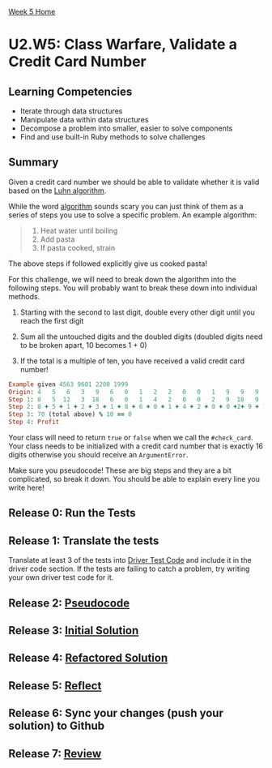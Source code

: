 [Week 5 Home](../)

# U2.W5: Class Warfare, Validate a Credit Card Number


## Learning Competencies
- Iterate through data structures
- Manipulate data within data structures
- Decompose a problem into smaller, easier to solve components
- Find and use built-in Ruby methods to solve challenges


## Summary
Given a credit card number we should be able to validate whether it is valid based on the [Luhn algorithm](http://en.wikipedia.org/wiki/Luhn_algorithm).

While the word [algorithm](http://en.wikipedia.org/wiki/Algorithm) sounds scary you can just think of them as a series of steps you use to solve a specific problem.  An example algorithm:

>1. Heat water until boiling
>2. Add pasta
>3. If pasta cooked, strain

The above steps if followed explicitly give us cooked pasta!

For this challenge, we will need to break down the algorithm into the following steps. You will probably want to break these down into individual methods. 

1. Starting with the second to last digit, double every other digit until you reach the first digit

2. Sum all the untouched digits and the doubled digits (doubled digits need to be broken apart, 10 becomes 1 + 0)

3. If the total is a multiple of ten, you have received a valid credit card number!

```ruby
Example given 4563 9601 2200 1999
Origin: 4   5   6   3   9   6   0   1   2   2   0   0   1   9   9   9
Step 1: 8   5  12   3  18   6   0   1   4   2   0   0   2   9  18   9
Step 2: 8 + 5 + 1 + 2 + 3 + 1 + 8 + 6 + 0 + 1 + 4 + 2 + 0 + 0 +2+ 9 + 1 + 8 + 9
Step 3: 70 (total above) % 10 == 0
Step 4: Profit
```

Your class will need to return `true` or `false` when we call the `#check_card`.  Your class needs to be initialized with a credit card number that is exactly 16 digits otherwise you should receive an `ArgumentError`.

Make sure you pseudocode! These are big steps and they are a bit complicated, so break it down. You should be able to explain every line you write here!

## Release 0: Run the Tests
 
## Release 1: Translate the tests
Translate at least 3 of the tests into [Driver Test Code](../../references/driver_code.md) and include it in the driver code section. If the tests are failing to catch a problem, try writing your own driver test code for it. 

## Release 2: [Pseudocode](../../references/pseudocode.md)

## Release 3: [Initial Solution](../../references/initial_solution.md)

## Release 4: [Refactored Solution](../../references/refactoring.md)

## Release 5: [Reflect](../../references/reflection_guidelines.md)

## Release 6: Sync your changes (push your solution) to Github

## Release 7: [Review](../../references/review.md)
